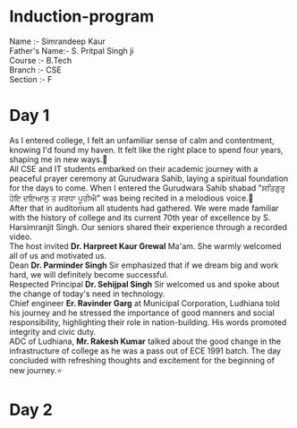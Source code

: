 # Induction-program
Name :- Simrandeep Kaur<br>
Father's Name:- S. Pritpal Singh ji<br>
Course :- B.Tech<br>
Branch :- CSE<br>
Section :- F<br>

# Day 1
As I entered college, I felt an unfamiliar sense of calm and contentment, knowing I'd found my haven. It felt like the right place to spend four years, shaping me in new ways.🌼
<br>
All CSE and IT students embarked on their academic journey with a peaceful prayer ceremony at Gurudwara Sahib, laying a spiritual foundation for the days to come.
When I entered the Gurudwara Sahib shabad "ਸਤਿਗੁਰੁ ਹੋਇ ਦਇਆਲੁ ਤ ਸਰਧਾ ਪੂਰੀਐ" was being recited in a melodious voice.🙏
<br>
After that in auditorium  all students had gathered. We were made familiar with the history of college and its current 70th year of excellence by S. Harsimranjit Singh. Our seniors shared their experience through a recorded video. <br>
The host invited **Dr. Harpreet Kaur Grewal** Ma'am. She warmly welcomed all of us and motivated us.<br>
Dean **Dr. Parminder Singh** Sir emphasized that if we dream big and work hard, we will definitely become successful.<br>
Respected Principal **Dr. Sehijpal Singh** Sir welcomed us and spoke about the change of today's need in technology.
<br>
Chief engineer **Er. Ravinder Garg** at Municipal Corporation, Ludhiana told his journey and he stressed the importance of good manners and social responsibility, highlighting their role in nation-building. His words promoted integrity and civic duty. <br>
ADC of Ludhiana, **Mr. Rakesh Kumar** talked about the good change in the infrastructure of college as he was a pass out of ECE 1991 batch.
The day concluded with refreshing thoughts and excitement for the beginning of new journey.⭐

# Day 2

